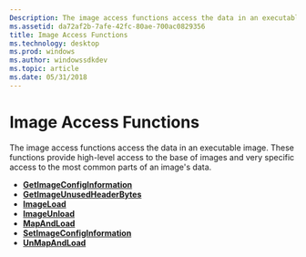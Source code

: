 ```yaml
---
Description: The image access functions access the data in an executable image. These functions provide high-level access to the base of images and very specific access to the most common parts of an image's data.
ms.assetid: da72af2b-7afe-42fc-80ae-700ac0829356
title: Image Access Functions
ms.technology: desktop
ms.prod: windows
ms.author: windowssdkdev
ms.topic: article
ms.date: 05/31/2018
---
```


# Image Access Functions

The image access functions access the data in an executable image. These functions provide high-level access to the base of images and very specific access to the most common parts of an image's data.

-   [**GetImageConfigInformation**](/windows/desktop/api/Imagehlp/nf-imagehlp-getimageconfiginformation)
-   [**GetImageUnusedHeaderBytes**](/windows/desktop/api/Imagehlp/nf-imagehlp-getimageunusedheaderbytes)
-   [**ImageLoad**](/windows/desktop/api/Imagehlp/nf-imagehlp-imageload)
-   [**ImageUnload**](/windows/desktop/api/Imagehlp/nf-imagehlp-imageunload)
-   [**MapAndLoad**](/windows/desktop/api/Imagehlp/nf-imagehlp-mapandload)
-   [**SetImageConfigInformation**](/windows/desktop/api/Imagehlp/nf-imagehlp-setimageconfiginformation)
-   [**UnMapAndLoad**](/windows/desktop/api/Imagehlp/nf-imagehlp-unmapandload)

 

 



